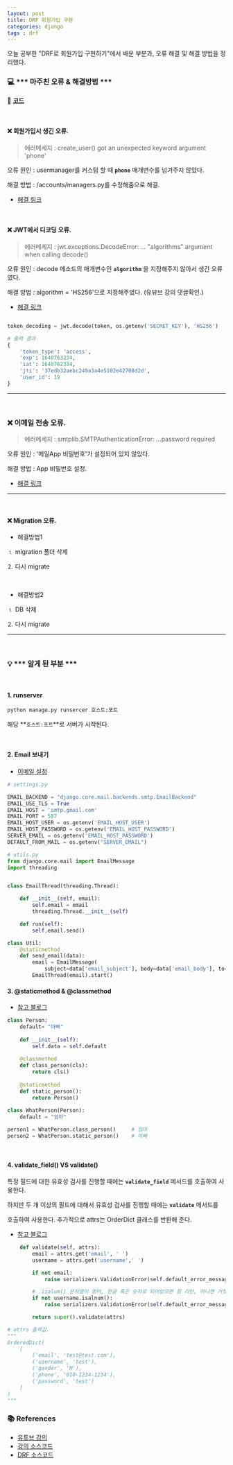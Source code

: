 ```yaml
---
layout: post
title: DRF 회원가입 구현 
categories: django
tags : drf  
---
```


오늘 공부한 "DRF로 회원가입 구현하기"에서 배운 부분과, 오류 해결 및 해결 방법을 정리했다. 

### 💻  *** 마주친 오류 & 해결방법 ***

📝 **[코드](https://github.com/Gilbert9172/DRF_Practice)**

<br>

#### ❌ 회원가입시 생긴 오류.

> 에러메세지 : create_user() got an unexpected keyword argument 'phone'

오류 원인 : usermanager를 커스텀 할 때 **`phone`** 매개변수를 넘겨주지 않았다.

해결 방법 : /accounts/managers.py를 수정해줌으로 해결.

- [해결 링크](https://stackoverflow.com/questions/6007556/django-registration-create-user-unexpected-keyword)

<br>

#### ❌ JWT에서 디코딩 오류. 

> 에러메세지 : jwt.exceptions.DecodeError: ... "algorithms" argument when calling decode()

오류 원인 : decode 메소드의 매개변수인 **`algorithm`** 을 지정해주지 않아서 생긴 오류였다.

해결 방법 : algorithm = 'HS256'으로 지정해주었다. (유뷰브 강의 댓글확인.)

- [해결 링크](https://www.youtube.com/watch?v=XOB-aHKu6e4&list=PLx-q4INfd95EsUuON1TIcjnFZSqUfMf7s&index=6)

```python

token_decoding = jwt.decode(token, os.getenv('SECRET_KEY'), 'HS256') 

# 출력 결과
{
    'token_type': 'access',
    'exp': 1640763234,
    'iat': 1640762334, 
    'jti': '37edb32aebc249a3a4e5102e42708d2d',
    'user_id': 19
}
```
---

<br>

### ❌  이메일 전송 오류.

> 에러메세지 : smtplib.SMTPAuthenticationError: ...password required

오류 원인 :  '메일App 비밀번호'가 설정되어 있지 않았다.

해결 방법 : App 비밀번호 설정.

- [해결 링크](https://greensul.tistory.com/31)

---

<br>

#### ❌  Migration 오류.

- 해결방법1

⒈ migration 폴더 삭제

⒉ 다시 migrate

<br>

- 해결방법2

⒈ DB 삭제 

⒉ 다시 migrate 

--- 

<br>

### 💡 *** 알게 된 부분 ***

<br>

#### 1. runserver 

```txt
python manage.py runsercer 호스트:포트 
```
해당 **`호스트:포트`**로 서버가 시작된다.

<br>

#### 2. Email 보내기

- [이메일 설정](https://inma.tistory.com/115)

```python
# settings.py

EMAIL_BACKEND = "django.core.mail.backends.smtp.EmailBackend"
EMAIL_USE_TLS = True
EMAIL_HOST = 'smtp.gmail.com'
EMAIL_PORT = 587
EMAIL_HOST_USER = os.getenv('EMAIL_HOST_USER')
EMAIL_HOST_PASSWORD = os.getenv('EMAIL_HOST_PASSWORD')
SERVER_EMAIL = os.getenv('EMAIL_HOST_PASSWORD')
DEFAULT_FROM_MAIL = os.getenv("SERVER_EMAIL")
```

```python
# utils.py
from django.core.mail import EmailMessage
import threading


class EmailThread(threading.Thread):

    def __init__(self, email):
        self.email = email
        threading.Thread.__init__(self)

    def run(self):
        self.email.send()

class Util:
    @staticmethod
    def send_email(data):
        email = EmailMessage(
            subject=data['email_subject'], body=data['email_body'], to=[data['to_email']])
        EmailThread(email).start()
```

#### 3. @staticmethod & @classmethod

- [참고 블로그](https://hckcksrl.medium.com/python-%EC%A0%95%EC%A0%81%EB%A9%94%EC%86%8C%EB%93%9C-staticmethod-%EC%99%80-classmethod-6721b0977372)

```python
class Person:
    default= "아빠"
    
    def __init__(self):
        self.data = self.default
    
    @classmethod
    def class_person(cls):
        return cls()
    
    @staticmethod
    def static_person():
        return Person()
    
class WhatPerson(Person):
    default = "엄마"

person1 = WhatPerson.class_person()     # 엄마 
person2 = WhatPerson.static_person()    # 아빠
```

<br>

#### 4. validate_field() VS validate()

특정 필드에 대한 유효성 검사를 진행할 때에는 **`validate_field`** 메서드를 호출하여 사용한다. 

하지만 두 개 이상의 필드에 대해서 유효성 검사를 진행할 때에는 **`validate`** 메서드를

호출하여 사용한다. 추가적으로 attrs는 OrderDict 클래스를 반환해 준다. 

- [참고 블로그](https://brownbears.tistory.com/71)

```python
    def validate(self, attrs):
        email = attrs.get('email', ' ')
        username = attrs.get('username',' ')

        if not email:
            raise serializers.ValidationError(self.default_error_messages)

        # .isalum() 문자열이 영어, 한글 혹은 숫자로 되어있으면 참 리턴, 아니면 거짓 리턴.
        if not username.isalnum():
            raise serializers.ValidationError(self.default_error_messages)

        return super().validate(attrs)

# attrs 출력값.
"""
OrderedDict(
    [
        ('email', 'test@test.com'),
        ('username', 'test'),
        ('gender', 'M'),
        ('phone', '010-1234-1234'),
        ('password', 'test')
    ]
)
"""
```





### 📚 References
- [유튜브 강의](https://www.youtube.com/watch?v=M61KIo4DAqs&list=PLx-q4INfd95EsUuON1TIcjnFZSqUfMf7s&index=7)
- [강의 소스코드](https://github.com/CryceTruly/incomeexpensesapi)
- [DRF 소스코드](https://github.com/Gilbert9172/django-rest-framework/tree/00cd4ef864a8bf6d6c90819a983017070f9f08a5/rest_framework)
